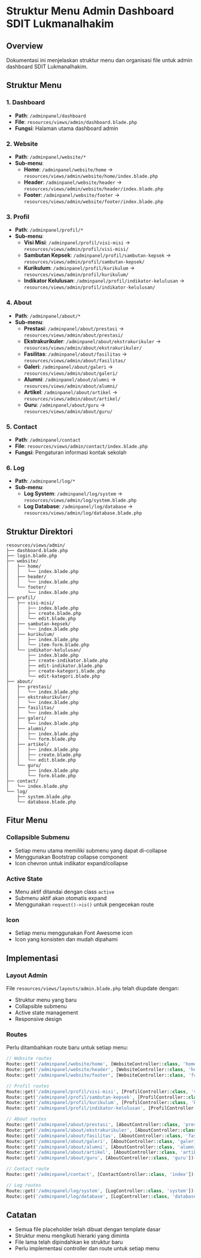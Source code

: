 # Struktur Menu Admin Dashboard SDIT Lukmanalhakim

## Overview
Dokumentasi ini menjelaskan struktur menu dan organisasi file untuk admin dashboard SDIT Lukmanalhakim.

## Struktur Menu

### 1. Dashboard
- **Path**: `/adminpanel/dashboard`
- **File**: `resources/views/admin/dashboard.blade.php`
- **Fungsi**: Halaman utama dashboard admin

### 2. Website
- **Path**: `/adminpanel/website/*`
- **Sub-menu**:
  - **Home**: `/adminpanel/website/home` → `resources/views/admin/website/home/index.blade.php`
  - **Header**: `/adminpanel/website/header` → `resources/views/admin/website/header/index.blade.php`
  - **Footer**: `/adminpanel/website/footer` → `resources/views/admin/website/footer/index.blade.php`

### 3. Profil
- **Path**: `/adminpanel/profil/*`
- **Sub-menu**:
  - **Visi Misi**: `/adminpanel/profil/visi-misi` → `resources/views/admin/profil/visi-misi/`
  - **Sambutan Kepsek**: `/adminpanel/profil/sambutan-kepsek` → `resources/views/admin/profil/sambutan-kepsek/`
  - **Kurikulum**: `/adminpanel/profil/kurikulum` → `resources/views/admin/profil/kurikulum/`
  - **Indikator Kelulusan**: `/adminpanel/profil/indikator-kelulusan` → `resources/views/admin/profil/indikator-kelulusan/`

### 4. About
- **Path**: `/adminpanel/about/*`
- **Sub-menu**:
  - **Prestasi**: `/adminpanel/about/prestasi` → `resources/views/admin/about/prestasi/`
  - **Ekstrakurikuler**: `/adminpanel/about/ekstrakurikuler` → `resources/views/admin/about/ekstrakurikuler/`
  - **Fasilitas**: `/adminpanel/about/fasilitas` → `resources/views/admin/about/fasilitas/`
  - **Galeri**: `/adminpanel/about/galeri` → `resources/views/admin/about/galeri/`
  - **Alumni**: `/adminpanel/about/alumni` → `resources/views/admin/about/alumni/`
  - **Artikel**: `/adminpanel/about/artikel` → `resources/views/admin/about/artikel/`
  - **Guru**: `/adminpanel/about/guru` → `resources/views/admin/about/guru/`

### 5. Contact
- **Path**: `/adminpanel/contact`
- **File**: `resources/views/admin/contact/index.blade.php`
- **Fungsi**: Pengaturan informasi kontak sekolah

### 6. Log
- **Path**: `/adminpanel/log/*`
- **Sub-menu**:
  - **Log System**: `/adminpanel/log/system` → `resources/views/admin/log/system.blade.php`
  - **Log Database**: `/adminpanel/log/database` → `resources/views/admin/log/database.blade.php`

## Struktur Direktori

```
resources/views/admin/
├── dashboard.blade.php
├── login.blade.php
├── website/
│   ├── home/
│   │   └── index.blade.php
│   ├── header/
│   │   └── index.blade.php
│   └── footer/
│       └── index.blade.php
├── profil/
│   ├── visi-misi/
│   │   ├── index.blade.php
│   │   ├── create.blade.php
│   │   └── edit.blade.php
│   ├── sambutan-kepsek/
│   │   └── index.blade.php
│   ├── kurikulum/
│   │   ├── index.blade.php
│   │   └── item-form.blade.php
│   └── indikator-kelulusan/
│       ├── index.blade.php
│       ├── create-indikator.blade.php
│       ├── edit-indikator.blade.php
│       ├── create-kategori.blade.php
│       └── edit-kategori.blade.php
├── about/
│   ├── prestasi/
│   │   └── index.blade.php
│   ├── ekstrakurikuler/
│   │   └── index.blade.php
│   ├── fasilitas/
│   │   └── index.blade.php
│   ├── galeri/
│   │   └── index.blade.php
│   ├── alumni/
│   │   ├── index.blade.php
│   │   └── form.blade.php
│   ├── artikel/
│   │   ├── index.blade.php
│   │   ├── create.blade.php
│   │   └── edit.blade.php
│   └── guru/
│       ├── index.blade.php
│       └── form.blade.php
├── contact/
│   └── index.blade.php
└── log/
    ├── system.blade.php
    └── database.blade.php
```

## Fitur Menu

### Collapsible Submenu
- Setiap menu utama memiliki submenu yang dapat di-collapse
- Menggunakan Bootstrap collapse component
- Icon chevron untuk indikator expand/collapse

### Active State
- Menu aktif ditandai dengan class `active`
- Submenu aktif akan otomatis expand
- Menggunakan `request()->is()` untuk pengecekan route

### Icon
- Setiap menu menggunakan Font Awesome icon
- Icon yang konsisten dan mudah dipahami

## Implementasi

### Layout Admin
File `resources/views/layouts/admin.blade.php` telah diupdate dengan:
- Struktur menu yang baru
- Collapsible submenu
- Active state management
- Responsive design

### Routes
Perlu ditambahkan route baru untuk setiap menu:
```php
// Website routes
Route::get('/adminpanel/website/home', [WebsiteController::class, 'home'])->name('admin.website.home');
Route::get('/adminpanel/website/header', [WebsiteController::class, 'header'])->name('admin.website.header');
Route::get('/adminpanel/website/footer', [WebsiteController::class, 'footer'])->name('admin.website.footer');

// Profil routes
Route::get('/adminpanel/profil/visi-misi', [ProfilController::class, 'visiMisi'])->name('admin.profil.visi-misi.index');
Route::get('/adminpanel/profil/sambutan-kepsek', [ProfilController::class, 'sambutanKepsek'])->name('admin.profil.sambutan-kepsek');
Route::get('/adminpanel/profil/kurikulum', [ProfilController::class, 'kurikulum'])->name('admin.profil.kurikulum');
Route::get('/adminpanel/profil/indikator-kelulusan', [ProfilController::class, 'indikatorKelulusan'])->name('admin.profil.indikator-kelulusan.index');

// About routes
Route::get('/adminpanel/about/prestasi', [AboutController::class, 'prestasi'])->name('admin.about.prestasi.index');
Route::get('/adminpanel/about/ekstrakurikuler', [AboutController::class, 'ekstrakurikuler'])->name('admin.about.ekstrakurikuler.index');
Route::get('/adminpanel/about/fasilitas', [AboutController::class, 'fasilitas'])->name('admin.about.fasilitas.index');
Route::get('/adminpanel/about/galeri', [AboutController::class, 'galeri'])->name('admin.about.galeri.index');
Route::get('/adminpanel/about/alumni', [AboutController::class, 'alumni'])->name('admin.about.alumni.index');
Route::get('/adminpanel/about/artikel', [AboutController::class, 'artikel'])->name('admin.about.artikel.index');
Route::get('/adminpanel/about/guru', [AboutController::class, 'guru'])->name('admin.about.guru.index');

// Contact route
Route::get('/adminpanel/contact', [ContactController::class, 'index'])->name('admin.contact.index');

// Log routes
Route::get('/adminpanel/log/system', [LogController::class, 'system'])->name('admin.log.system');
Route::get('/adminpanel/log/database', [LogController::class, 'database'])->name('admin.log.database');
```

## Catatan
- Semua file placeholder telah dibuat dengan template dasar
- Struktur menu mengikuti hierarki yang diminta
- File lama telah dipindahkan ke struktur baru
- Perlu implementasi controller dan route untuk setiap menu 